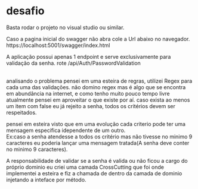 # desafio
Basta rodar o projeto no visual studio ou similar.

Caso a pagina inicial do swagger não abra cole a Url abaixo no navegador.</br>
https://localhost:5001/swagger/index.html

A aplicação possui apenas 1 endpoint e serve exclusivamente para validação da senha.
rote /api/Auth/PasswordValidation</br></br>

analisando o problema pensei em uma esteira de regras, utilizei Regex para cada uma das validações.
não domino regex mas é algo que se encontra em abundância na internet, e como tenho muito pouco tempo livre atualmente
pensei em aproveitar o que existe por aí.
caso exista ao menos um item com false eu já rejeito a senha, todos os critérios devem ser respeitados.

pensei em esteira visto que em uma evolução cada criterio pode ter uma mensagem especifica idependente 
de um outro.</br>
Ex:caso a senha atendesse a todos os critério mas não tivesse no minimo 9 caracteres eu poderia lançar
uma mensagem tratada(A senha deve conter no minimo 9 caracteres).</br>

A responsabilidade de validar se a senha é valida ou não ficou a cargo do próprio dominio
eu criei uma camada CrossCutting que foi onde implementei a esteira e fiz a chamada de dentro da camada de dominio
injetando a inteface por método.
